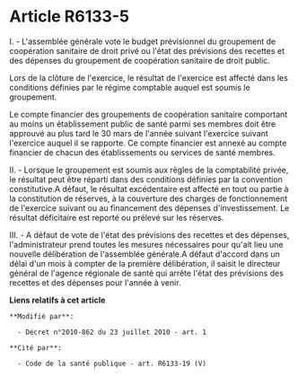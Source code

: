 # Article R6133-5

I. - L'assemblée générale vote le budget prévisionnel du groupement de coopération sanitaire de droit privé ou l'état des
prévisions des recettes et des dépenses du groupement de coopération sanitaire de droit public. 

Lors de la clôture de l'exercice, le résultat de l'exercice est affecté dans les conditions définies par le régime comptable
auquel est soumis le groupement. 

Le compte financier des groupements de coopération sanitaire comportant au moins un établissement public de santé parmi ses
membres doit être approuvé au plus tard le 30 mars de l'année suivant l'exercice suivant l'exercice auquel il se rapporte. Ce
compte financier est annexé au compte financier de chacun des établissements ou services de santé membres. 

II. - Lorsque le groupement est soumis aux règles de la comptabilité privée, le résultat peut être réparti dans des
conditions définies par la convention constitutive.A défaut, le résultat excédentaire est affecté en tout ou partie à la
constitution de réserves, à la couverture des charges de fonctionnement de l'exercice suivant ou au financement des dépenses
d'investissement. Le résultat déficitaire est reporté ou prélevé sur les réserves. 

III. - A défaut de vote de l'état des prévisions des recettes et des dépenses, l'administrateur prend toutes les mesures
nécessaires pour qu'ait lieu une nouvelle délibération de l'assemblée générale.A défaut d'accord dans un délai d'un mois à
compter de la première délibération, il saisit le directeur général de l'agence régionale de santé qui arrête l'état des
prévisions des recettes et des dépenses pour l'année à venir.

**Liens relatifs à cet article**

	**Modifié par**:

	  - Décret n°2010-862 du 23 juillet 2010 - art. 1

	**Cité par**:

	  - Code de la santé publique - art. R6133-19 (V)
